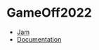 # GameOff2022

* [Jam](https://itch.io/jam/game-off-2022)
* [Documentation](https://docs.google.com/document/d/17R2YENgrg2GD3HpliN4NFbl9BlkrmW3yhalxBd4uva0/edit?usp=sharing)
